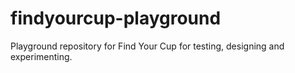 # findyourcup-playground
Playground repository for Find Your Cup for testing, designing and experimenting. 
